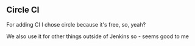 ## Circle CI

For adding CI I chose circle because it's free, so, yeah?

We also use it for other things outside of Jenkins so - seems good to me